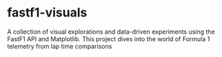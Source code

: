# fastf1-visuals
A collection of visual explorations and data-driven experiments using the FastF1 API and Matplotlib. This project dives into the world of Formula 1 telemetry from lap time comparisons
